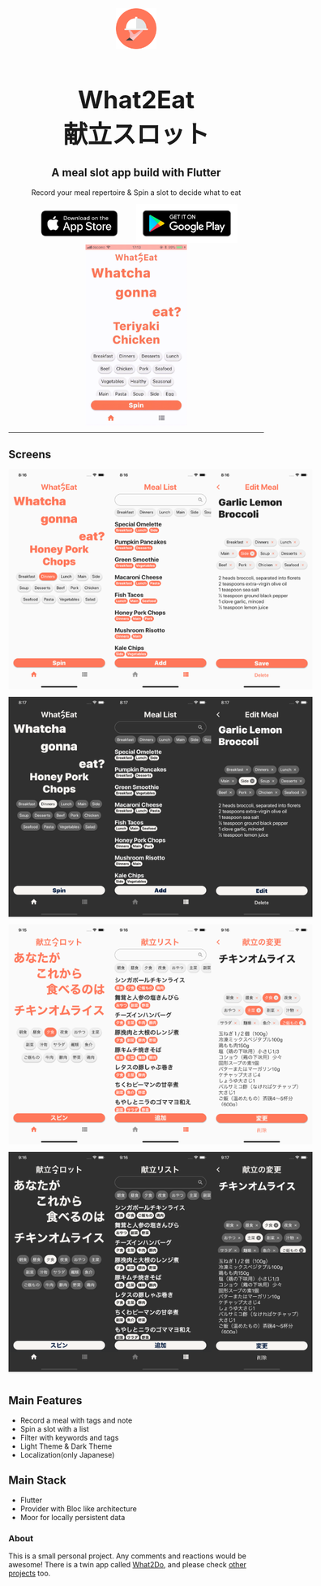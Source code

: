 <div align="center">
  <div style="align-items: center; width: 300px;">
    <img src="pub_assets/logo.png" width="80" height="80" />
    <h1 align="center" style="font-size: 48px; font-weight: bold;">What2Eat<br>献立スロット</h1>
  </div>
  <h2 align="center">A meal slot app build with Flutter
  </h2>
  <p align="center">
  Record your meal repertoire & Spin a slot to decide what to eat
  </p>
</div>

<div style="align-items: center; display: flex; justify-content: center;">
  <div style="width:200px;">
    <a href="https://apps.apple.com/us/app/what2eat-spin-your-slot/id1502213961" target="_blank"><img  src="pub_assets/Download_on_the_App_Store_Badge_US-UK_RGB_blk_092917.svg"  style="padding:6%;width:88%; box-sizing: border-box;"></img></a>
  </div>
  <div class="" style="width:200px;">
    <a href="https://play.google.com/store/apps/details?id=com.caeruto.whattoeat_app" target="_blank"><img  src="pub_assets/google-play-badge.png"</img></a>
  </div>
</div>
<div align="center">
  <div style="align-items: center; display: flex; justify-content: center;">
    <img src="pub_assets/gif/whattoeat.gif" width="200">
  </div>
</div>

---

## Screens

<div align="center">
  <div style="align-items: center; display: flex; justify-content: space-evenly; padding-bottom: 15px;">
    <img src="pub_assets/screenshots/screenshot_1.png" width="200">
    <img src="pub_assets/screenshots/screenshot_2.png" width="200">
    <img src="pub_assets/screenshots/screenshot_3.png" width="200">
  </div>
  <div style="align-items: center; display: flex; justify-content: space-evenly; padding-bottom: 15px;">
    <img src="pub_assets/screenshots/screenshot_4.png" width="200">
    <img src="pub_assets/screenshots/screenshot_5.png" width="200">
    <img src="pub_assets/screenshots/screenshot_6.png" width="200">
  </div>
  <div style="align-items: center; display: flex; justify-content: space-evenly; padding-bottom: 15px;">
      <img src="pub_assets/screenshots/screenshot_7.png" width="200">
      <img src="pub_assets/screenshots/screenshot_8.png" width="200">
      <img src="pub_assets/screenshots/screenshot_9.png" width="200">
    </div>
  <div style="align-items: center; display: flex; justify-content: space-evenly; padding-bottom: 15px;">
      <img src="pub_assets/screenshots/screenshot_10.png" width="200">
      <img src="pub_assets/screenshots/screenshot_11.png" width="200">
      <img src="pub_assets/screenshots/screenshot_12.png" width="200">
    </div>
</div>

## Main Features

- Record a meal with tags and note
- Spin a slot with a list
- Filter with keywords and tags
- Light Theme & Dark Theme
- Localization(only Japanese)

## Main Stack

- Flutter
- Provider with Bloc like architecture
- Moor for locally persistent data

### About

This is a small personal project. Any comments and reactions would be awesome! There is a twin app called [What2Do](https://github.com/ykaito21/whattodo_app), and please check
[other projects](https://github.com/ykaito21/flutter_projects/blob/master/project_list.md) too.
